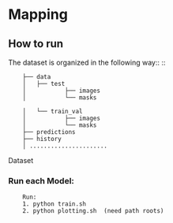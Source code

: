 # Mapping



How to run
----------
The dataset is organized in the following way::
::

        ├── data
        │   ├── test
        │           ├── images
        │           └── masks

        │   └── train_val
        │           ├── images
        │           └── masks
        ├── predictions
        ├── history
        │ ......................

Dataset 

### Run each Model:
        Run: 
        1. python train.sh
        2. python plotting.sh  (need path roots)


